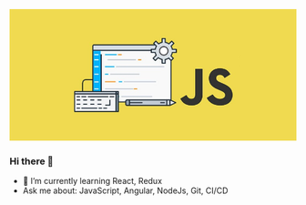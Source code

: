![JavaScript](/javascript.jpg)

### Hi there 👋


- 🌱 I’m currently learning React, Redux
- Ask me about: JavaScript, Angular, NodeJs, Git, CI/CD
